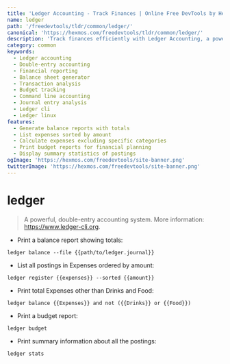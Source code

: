 ```yaml
---
title: 'Ledger Accounting - Track Finances | Online Free DevTools by Hexmos'
name: ledger
path: '/freedevtools/tldr/common/ledger/'
canonical: 'https://hexmos.com/freedevtools/tldr/common/ledger/'
description: 'Track finances efficiently with Ledger Accounting, a powerful double-entry accounting system. Analyze transactions and generate comprehensive reports. Free online tool, no registration required.'
category: common
keywords:
  - Ledger accounting
  - Double-entry accounting
  - Financial reporting
  - Balance sheet generator
  - Transaction analysis
  - Budget tracking
  - Command line accounting
  - Journal entry analysis
  - Ledger cli
  - Ledger linux
features:
  - Generate balance reports with totals
  - List expenses sorted by amount
  - Calculate expenses excluding specific categories
  - Print budget reports for financial planning
  - Display summary statistics of postings
ogImage: 'https://hexmos.com/freedevtools/site-banner.png'
twitterImage: 'https://hexmos.com/freedevtools/site-banner.png'
---
```


# ledger

> A powerful, double-entry accounting system.
> More information: <https://www.ledger-cli.org>.

- Print a balance report showing totals:

`ledger balance --file {{path/to/ledger.journal}}`

- List all postings in Expenses ordered by amount:

`ledger register {{expenses}} --sorted {{amount}}`

- Print total Expenses other than Drinks and Food:

`ledger balance {{Expenses}} and not ({{Drinks}} or {{Food}})`

- Print a budget report:

`ledger budget`

- Print summary information about all the postings:

`ledger stats`
